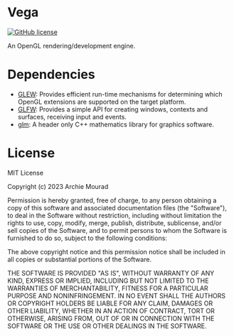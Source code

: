 # Vega
[![GitHub license](https://img.shields.io/github/license/archiemourad/Vega.svg)](https://github.com/archiemourad/Vega/blob/stable/LICENSE)

An OpenGL rendering/development engine.

# Dependencies
- [GLEW](https://glew.sourceforge.net/): Provides efficient run-time mechanisms for determining which OpenGL extensions are supported on the target platform.
- [GLFW](https://www.glfw.org/): Provides a simple API for creating windows, contexts and surfaces, receiving input and events.
- [glm](https://github.com/g-truc/glm): A header only C++ mathematics library for graphics software.

# License
MIT License

Copyright (c) 2023 Archie Mourad

Permission is hereby granted, free of charge, to any person obtaining a copy
of this software and associated documentation files (the "Software"), to deal
in the Software without restriction, including without limitation the rights
to use, copy, modify, merge, publish, distribute, sublicense, and/or sell
copies of the Software, and to permit persons to whom the Software is
furnished to do so, subject to the following conditions:

The above copyright notice and this permission notice shall be included in all
copies or substantial portions of the Software.

THE SOFTWARE IS PROVIDED "AS IS", WITHOUT WARRANTY OF ANY KIND, EXPRESS OR
IMPLIED, INCLUDING BUT NOT LIMITED TO THE WARRANTIES OF MERCHANTABILITY,
FITNESS FOR A PARTICULAR PURPOSE AND NONINFRINGEMENT. IN NO EVENT SHALL THE
AUTHORS OR COPYRIGHT HOLDERS BE LIABLE FOR ANY CLAIM, DAMAGES OR OTHER
LIABILITY, WHETHER IN AN ACTION OF CONTRACT, TORT OR OTHERWISE, ARISING FROM,
OUT OF OR IN CONNECTION WITH THE SOFTWARE OR THE USE OR OTHER DEALINGS IN THE
SOFTWARE.
